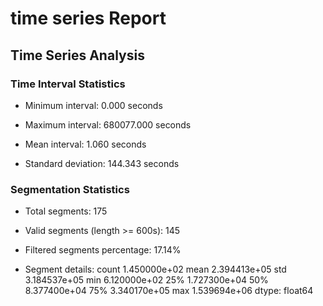 # time series Report



## Time Series Analysis

### Time Interval Statistics

- Minimum interval: 0.000 seconds

- Maximum interval: 680077.000 seconds

- Mean interval: 1.060 seconds

- Standard deviation: 144.343 seconds


### Segmentation Statistics

- Total segments: 175

- Valid segments (length >= 600s): 145

- Filtered segments percentage: 17.14%

- Segment details: count    1.450000e+02
mean     2.394413e+05
std      3.184537e+05
min      6.120000e+02
25%      1.727300e+04
50%      8.377400e+04
75%      3.340170e+05
max      1.539694e+06
dtype: float64
